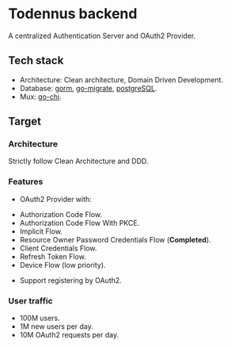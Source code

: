 # Todennus backend

A centralized Authentication Server and OAuth2 Provider.

## Tech stack

- Architecture: Clean architecture, Domain Driven Development.
- Database: [gorm](https://github.com/go-gorm/gorm), [go-migrate](https://github.com/golang-migrate/migrate), [postgreSQL](https://www.postgresql.org/).
- Mux: [go-chi](https://github.com/go-chi/chi).

## Target

### Architecture

Strictly follow Clean Architecture and DDD.

### Features

- OAuth2 Provider with:
 + Authorization Code Flow.
 + Authorization Code Flow With PKCE.
 + Implicit Flow.
 + Resource Owner Password Credentials Flow (**Completed**).
 + Client Credentials Flow.
 + Refresh Token Flow.
 + Device Flow (low priority).

- Support registering by OAuth2.

### User traffic

- 100M users.
- 1M new users per day.
- 10M OAuth2 requests per day.
